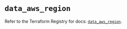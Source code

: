 # `data_aws_region`

Refer to the Terraform Registry for docs: [`data_aws_region`](https://registry.terraform.io/providers/hashicorp/aws/6.8.0/docs/data-sources/region).
